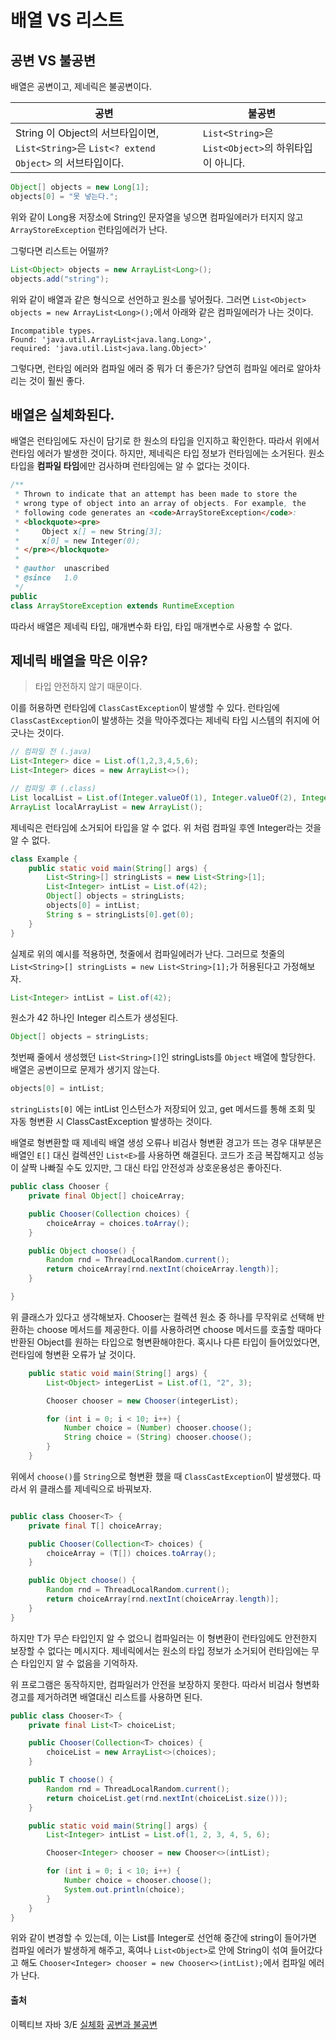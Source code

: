 # 배열 VS 리스트

## 공변 VS 불공변
배열은 공변이고, 제네릭은 불공변이다. 

|공변|불공변|
|---|----|
|String 이 Object의 서브타입이면, `List<String>`은 `List<? extend Object>` 의 서브타입이다.|`List<String>`은 `List<Object>`의 하위타입이 아니다. |

```java
Object[] objects = new Long[1];
objects[0] = "못 넣는다.";
```
위와 같이 Long용 저장소에 String인 문자열을 넣으면 컴파일에러가 터지지 않고 `ArrayStoreException` 런타임에러가 난다. 

그렇다면 리스트는 어떨까? 
```java
List<Object> objects = new ArrayList<Long>();
objects.add("string");
```
위와 같이 배열과 같은 형식으로 선언하고 원소를 넣어줬다. 그러면 `List<Object> objects = new ArrayList<Long>();`에서 아래와 같은 컴파일에러가 나는 것이다. 

```
Incompatible types. 
Found: 'java.util.ArrayList<java.lang.Long>', 
required: 'java.util.List<java.lang.Object>'
```

그렇다면, 런타임 에러와 컴파일 에러 중 뭐가 더 좋은가? 당연히 컴파일 에러로 알아차리는 것이 훨씬 좋다. 

## 배열은 실체화된다. 

배열은 런타임에도 자신이 담기로 한 원소의 타입을 인지하고 확인한다. 따라서 위에서 런타임 에러가 발생한 것이다. 하지만, 제네릭은 타입 정보가 런타임에는 소거된다. 원소타입을 **컴파일 타임**에만 검사하며 런타임에는 알 수 없다는 것이다. 

```java
/**
 * Thrown to indicate that an attempt has been made to store the
 * wrong type of object into an array of objects. For example, the
 * following code generates an <code>ArrayStoreException</code>:
 * <blockquote><pre>
 *     Object x[] = new String[3];
 *     x[0] = new Integer(0);
 * </pre></blockquote>
 *
 * @author  unascribed
 * @since   1.0
 */
public
class ArrayStoreException extends RuntimeException
```

따라서 배열은 제네릭 타입, 매개변수화 타입, 타입 매개변수로 사용할 수 없다. 

## 제네릭 배열을 막은 이유?
> 타입 안전하지 않기 때문이다. 

이를 허용하면 런타임에 `ClassCastException`이 발생할 수 있다. 런타임에 `ClassCastException`이 발생하는 것을 막아주겠다는 제네릭 타입 시스템의 취지에 어긋나는 것이다.  

```java
// 컴파일 전 (.java)
List<Integer> dice = List.of(1,2,3,4,5,6);
List<Integer> dices = new ArrayList<>();

// 컴파일 후 (.class)
List localList = List.of(Integer.valueOf(1), Integer.valueOf(2), Integer.valueOf(3), Integer.valueOf(4), Integer.valueOf(5), Integer.valueOf(6));
ArrayList localArrayList = new ArrayList();
```
제네릭은 런타임에 소거되어 타입을 알 수 없다. 위 처럼 컴파일 후엔 Integer라는 것을 알 수 없다. 

```java
class Example {
    public static void main(String[] args) {
        List<String>[] stringLists = new List<String>[1];
        List<Integer> intList = List.of(42);
        Object[] objects = stringLists;
        objects[0] = intList;
        String s = stringLists[0].get(0);
    }
}
```
실제로 위의 예시를 적용하면, 첫줄에서 컴파일에러가 난다. 그러므로 첫줄의 `List<String>[] stringLists = new List<String>[1];`가 허용된다고 가정해보자. 

```java
List<Integer> intList = List.of(42);
```
원소가 42 하나인 Integer 리스트가 생성된다. 

```java
Object[] objects = stringLists;
```
첫번째 줄에서 생성했던 `List<String>[]`인 stringLists를 `Object` 배열에 할당한다. 배열은 공변이므로 문제가 생기지 않는다. 

```java
objects[0] = intList;
```
`stringLists[0]` 에는 intList 인스턴스가 저장되어 있고, get 메서드를 통해 조회 및 자동 형변환 시 ClassCastException 발생하는 것이다. 

배열로 형변환할 때 제네릭 배열 생성 오류나 비검사 형변환 경고가 뜨는 경우 대부분은 배열인 `E[]` 대신 컬렉션인 `List<E>`를 사용하면 해결된다.  코드가 조금 복잡해지고 성능이 살짝 나빠질 수도 있지만, 그 대신 타입 안전성과 상호운용성은 좋아진다. 

```java
public class Chooser {
    private final Object[] choiceArray;

    public Chooser(Collection choices) {
        choiceArray = choices.toArray();
    }

    public Object choose() {
        Random rnd = ThreadLocalRandom.current();
        return choiceArray[rnd.nextInt(choiceArray.length)];
    }

}
```
위 클래스가 있다고 생각해보자. Chooser는 컬렉션 원소 중 하나를 무작위로 선택해 반환하는 choose 메서드를 제공한다. 이를 사용하려면 choose 메서드를 호출할 때마다 반환된 Object를 원하는 타입으로 형변환해야한다. 혹시나 다른 타입이 들어있었다면, 런타임에 형변환 오류가 날 것이다. 

```java
    public static void main(String[] args) {
        List<Object> integerList = List.of(1, "2", 3);

        Chooser chooser = new Chooser(integerList);

        for (int i = 0; i < 10; i++) {
            Number choice = (Number) chooser.choose();
            String choice = (String) chooser.choose();
        }
    }
```
위에서 `choose()`를 `String`으로 형변환 했을 때 `ClassCastException`이 발생했다. 따라서 위 클래스를 제네릭으로 바꿔보자. 

```java

public class Chooser<T> {
    private final T[] choiceArray;

    public Chooser(Collection<T> choices) {
        choiceArray = (T[]) choices.toArray();
    }

    public Object choose() {
        Random rnd = ThreadLocalRandom.current();
        return choiceArray[rnd.nextInt(choiceArray.length)];
    }
}
```
하지만 T가 무슨 타입인지 알 수 없으니 컴파일러는 이 형변환이 런타임에도 안전한지 보장할 수 없다는 메시지다. 제네릭에서는 원소의 타입 정보가 소거되어 런타임에는 무슨 타입인지 알 수 없음을 기억하자. 

위 프로그램은 동작하지만, 컴파일러가 안전을 보장하지 못한다. 따라서 비검사 형변화 경고를 제거하려면 배열대신 리스트를 사용하면 된다. 
```java
public class Chooser<T> {
    private final List<T> choiceList;

    public Chooser(Collection<T> choices) {
        choiceList = new ArrayList<>(choices);
    }

    public T choose() {
        Random rnd = ThreadLocalRandom.current();
        return choiceList.get(rnd.nextInt(choiceList.size()));
    }

    public static void main(String[] args) {
        List<Integer> intList = List.of(1, 2, 3, 4, 5, 6);

        Chooser<Integer> chooser = new Chooser<>(intList);

        for (int i = 0; i < 10; i++) {
            Number choice = chooser.choose();
            System.out.println(choice);
        }
    }
}
```
위와 같이 변경할 수 있는데, 이는 List를 Integer로 선언해 중간에 string이 들어가면 컴파일 에러가 발생하게 해주고, 혹여나 `List<Object>`로 안에 String이 섞여 들어갔다고 해도 `Chooser<Integer> chooser = new Chooser<>(intList);`에서 컴파일 에러가 난다. 



#### 출처

이펙티브 자바 3/E
[실체화](https://tlatmsrud.tistory.com/141)
[공변과 불공변](https://kdhyo98.tistory.com/83)
